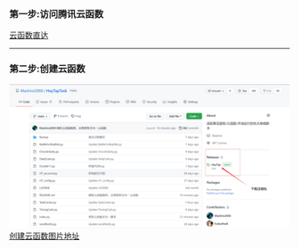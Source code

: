 ### 第一步:访问腾讯云函数
[云函数直达](https://console.cloud.tencent.com/scf/list)

---

### 第二步:创建云函数
![](./0.png)
[创建云函数图片地址](https://z3.ax1x.com/2021/10/28/5qwnfg.png)
